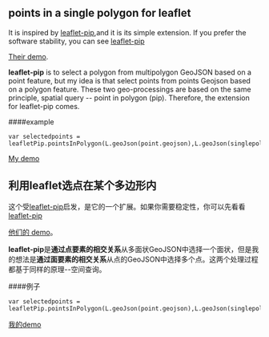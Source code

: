## points in a single polygon for leaflet

It is inspired by [leaflet-pip](https://github.com/mapbox/leaflet-pip),and it is its simple extension. If you prefer the software stability, you can see [leaflet-pip](https://github.com/mapbox/leaflet-pip)

[Their demo](http://brandonxiang.github.io/leaflet-pip-v2/pointInLayer.html).

**leaflet-pip** is to select a polygon from multipolygon GeoJSON based on a point feature, but my idea is that select points from points Geojson based on a polygon feature. These two geo-processings are based on the same principle, spatial query -- point in polygon (pip). Therefore, the extension for leaflet-pip comes.

####example

```
var selectedpoints = leafletPip.pointsInPolygon(L.geoJson(point.geojson),L.geoJson(singlepolygon.geojson))
```

[My demo](http://brandonxiang.github.io/leaflet-pip-v2/)


## 利用leaflet选点在某个多边形内


这个受[leaflet-pip](https://github.com/mapbox/leaflet-pip)启发，是它的一个扩展。如果你需要稳定性，你可以先看看[leaflet-pip](https://github.com/mapbox/leaflet-pip)

[他们的 demo](http://brandonxiang.github.io/leaflet-pip-v2/pointInLayer.html)。

**leaflet-pip**是**通过点要素的相交关系**从多面状GeoJSON中选择一个面状，但是我的想法是**通过面要素的相交关系**从点的GeoJSON中选择多个点。这两个处理过程都基于同样的原理--空间查询。

####例子

```
var selectedpoints = leafletPip.pointsInPolygon(L.geoJson(point.geojson),L.geoJson(singlepolygon.geojson))
```

[我的demo](http://brandonxiang.github.io/leaflet-pip-v2/)
